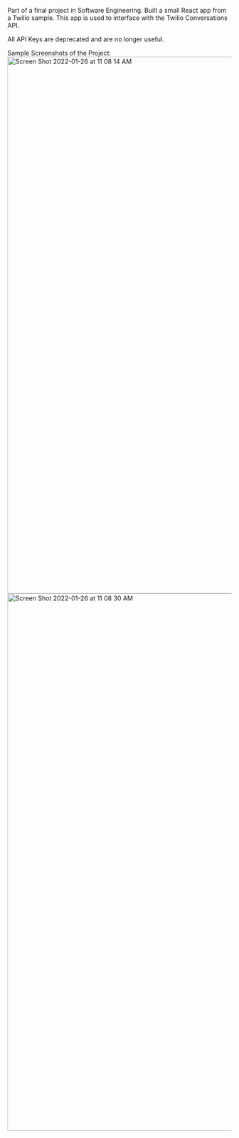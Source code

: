 Part of a final project in Software Engineering. Built a small React app from a Twilio sample. This app is used to interface with the Twilio Conversations API.

All API Keys are deprecated and are no longer useful.

Sample Screenshots of the Project:
<img width="1206" alt="Screen Shot 2022-01-26 at 11 08 14 AM" src="https://user-images.githubusercontent.com/43753006/151201026-ccb115db-15e4-4d08-b0e4-c3f4700e0f7f.png">
<img width="1207" alt="Screen Shot 2022-01-26 at 11 08 30 AM" src="https://user-images.githubusercontent.com/43753006/151201034-0fdd0ce3-775c-404f-bd82-5a2e648dabde.png">

